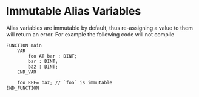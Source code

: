 # Immutable Alias Variables

Alias variables are immutable by default, thus re-assigning a value to them will return an error. For example
the following code will not compile
```ST
FUNCTION main
    VAR
        foo AT bar : DINT;
        bar : DINT;
        baz : DINT;
    END_VAR

    foo REF= baz; // `foo` is immutable
END_FUNCTION
```